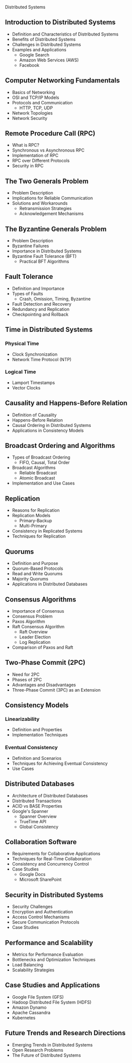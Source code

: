Distributed Systems

## Introduction to Distributed Systems
- Definition and Characteristics of Distributed Systems
- Benefits of Distributed Systems
- Challenges in Distributed Systems
- Examples and Applications
  - Google Search
  - Amazon Web Services (AWS)
  - Facebook

## Computer Networking Fundamentals
- Basics of Networking
- OSI and TCP/IP Models
- Protocols and Communication
  - HTTP, TCP, UDP
- Network Topologies
- Network Security

## Remote Procedure Call (RPC)
- What is RPC?
- Synchronous vs Asynchronous RPC
- Implementation of RPC
- RPC over Different Protocols
- Security in RPC

## The Two Generals Problem
- Problem Description
- Implications for Reliable Communication
- Solutions and Workarounds
  - Retransmission Strategies
  - Acknowledgement Mechanisms

## The Byzantine Generals Problem
- Problem Description
- Byzantine Failures
- Importance in Distributed Systems
- Byzantine Fault Tolerance (BFT)
  - Practical BFT Algorithms

## Fault Tolerance
- Definition and Importance
- Types of Faults
  - Crash, Omission, Timing, Byzantine
- Fault Detection and Recovery
- Redundancy and Replication
- Checkpointing and Rollback

## Time in Distributed Systems
### Physical Time
- Clock Synchronization
- Network Time Protocol (NTP)
### Logical Time
- Lamport Timestamps
- Vector Clocks

## Causality and Happens-Before Relation
- Definition of Causality
- Happens-Before Relation
- Causal Ordering in Distributed Systems
- Applications in Consistency Models

## Broadcast Ordering and Algorithms
- Types of Broadcast Ordering
  - FIFO, Causal, Total Order
- Broadcast Algorithms
  - Reliable Broadcast
  - Atomic Broadcast
- Implementation and Use Cases

## Replication
- Reasons for Replication
- Replication Models
  - Primary-Backup
  - Multi-Primary
- Consistency in Replicated Systems
- Techniques for Replication

## Quorums
- Definition and Purpose
- Quorum-Based Protocols
- Read and Write Quorums
- Majority Quorums
- Applications in Distributed Databases

## Consensus Algorithms
- Importance of Consensus
- Consensus Problem
- Paxos Algorithm
- Raft Consensus Algorithm
  - Raft Overview
  - Leader Election
  - Log Replication
- Comparison of Paxos and Raft

## Two-Phase Commit (2PC)
- Need for 2PC
- Phases of 2PC
- Advantages and Disadvantages
- Three-Phase Commit (3PC) as an Extension

## Consistency Models
### Linearizability
- Definition and Properties
- Implementation Techniques
### Eventual Consistency
- Definition and Scenarios
- Techniques for Achieving Eventual Consistency
- Use Cases

## Distributed Databases
- Architecture of Distributed Databases
- Distributed Transactions
- ACID vs BASE Properties
- Google's Spanner
  - Spanner Overview
  - TrueTime API
  - Global Consistency

## Collaboration Software
- Requirements for Collaborative Applications
- Techniques for Real-Time Collaboration
- Consistency and Concurrency Control
- Case Studies
  - Google Docs
  - Microsoft SharePoint

## Security in Distributed Systems
- Security Challenges
- Encryption and Authentication
- Access Control Mechanisms
- Secure Communication Protocols
- Case Studies

## Performance and Scalability
- Metrics for Performance Evaluation
- Bottlenecks and Optimization Techniques
- Load Balancing
- Scalability Strategies

## Case Studies and Applications
- Google File System (GFS)
- Hadoop Distributed File System (HDFS)
- Amazon Dynamo
- Apache Cassandra
- Kubernetes

## Future Trends and Research Directions
- Emerging Trends in Distributed Systems
- Open Research Problems
- The Future of Distributed Systems

